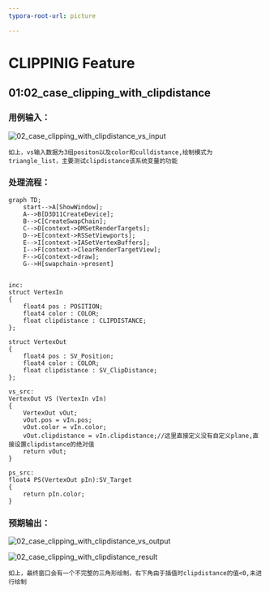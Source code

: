 ```yaml
---
typora-root-url: picture

---
```


# CLIPPINIG Feature

## 01:02_case_clipping_with_clipdistance

### 用例输入：



![02_case_clipping_with_clipdistance_vs_input](/02_case_clipping_with_clipdistance_vs_input.png)



```
如上，vs输入数据为3组positon以及color和culldistance,绘制模式为triangle_list，主要测试clipdistance该系统变量的功能
```



### 处理流程：

```mermaid
graph TD;
	start-->A[ShowWindow];
	A-->B[D3D11CreateDevice];
	B-->C[CreateSwapChain];
	C-->D[context->OMSetRenderTargets];
	D-->E[context->RSSetViewports];
	E-->I[context->IASetVertexBuffers];
	I-->F[context->ClearRenderTargetView];
	F-->G[context->draw];
	G-->H[swapchain->present]
	
```



```hlsl
inc:
struct VertexIn
{
    float4 pos : POSITION;
    float4 color : COLOR;
    float clipdistance : CLIPDISTANCE;
};

struct VertexOut
{
    float4 pos : SV_Position;
    float4 color : COLOR;
    float clipdistance : SV_ClipDistance;
};
```

```hlsl
vs_src:
VertexOut VS (VertexIn vIn)
{
    VertexOut vOut;
    vOut.pos = vIn.pos;
    vOut.color = vIn.color;
    vOut.clipdistance = vIn.clipdistance;//这里直接定义没有自定义plane,直接设置clipdistance的绝对值
    return vOut;
}
```

```hlsl
ps_src:
float4 PS(VertexOut pIn):SV_Target
{ 
    return pIn.color;
}
```



### 预期输出：

![02_case_clipping_with_clipdistance_vs_output](/02_case_clipping_with_clipdistance_vs_output.png)



![02_case_clipping_with_clipdistance_result](/02_case_clipping_with_clipdistance_result.png)



```
如上，最终窗口会有一个不完整的三角形绘制，右下角由于插值时clipdistance的值<0,未进行绘制
```

